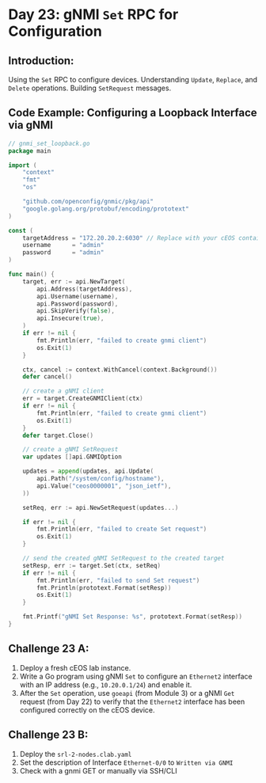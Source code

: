 # **Day 23: gNMI `Set` RPC for Configuration**

## **Introduction:** 
Using the `Set` RPC to configure devices. Understanding `Update`, `Replace`, and `Delete` operations. Building `SetRequest` messages.

## **Code Example: Configuring a Loopback Interface via gNMI**

```go
// gnmi_set_loopback.go
package main

import (
	"context"
	"fmt"
	"os"

	"github.com/openconfig/gnmic/pkg/api"
	"google.golang.org/protobuf/encoding/prototext"
)

const (
	targetAddress = "172.20.20.2:6030" // Replace with your cEOS container IP and gNMI port
	username      = "admin"
	password      = "admin"
)

func main() {
	target, err := api.NewTarget(
		api.Address(targetAddress),
		api.Username(username),
		api.Password(password),
		api.SkipVerify(false),
		api.Insecure(true),
	)
	if err != nil {
		fmt.Println(err, "failed to create gnmi client")
		os.Exit(1)
	}

	ctx, cancel := context.WithCancel(context.Background())
	defer cancel()

	// create a gNMI client
	err = target.CreateGNMIClient(ctx)
	if err != nil {
		fmt.Println(err, "failed to create gnmi client")
		os.Exit(1)
	}
	defer target.Close()

	// create a gNMI SetRequest
	var updates []api.GNMIOption

	updates = append(updates, api.Update(
		api.Path("/system/config/hostname"),
		api.Value("ceos0000001", "json_ietf"),
	))

	setReq, err := api.NewSetRequest(updates...)

	if err != nil {
		fmt.Println(err, "failed to create Set request")
		os.Exit(1)
	}

	// send the created gNMI SetRequest to the created target
	setResp, err := target.Set(ctx, setReq)
	if err != nil {
		fmt.Println(err, "failed to send Set request")
		fmt.Println(prototext.Format(setResp))
		os.Exit(1)
	}

	fmt.Printf("gNMI Set Response: %s", prototext.Format(setResp))
}
```

## **Challenge 23 A:**
1.  Deploy a fresh cEOS lab instance.
2.  Write a Go program using gNMI `Set` to configure an `Ethernet2` interface with an IP address (e.g., `10.20.0.1/24`) and enable it.
3.  After the `Set` operation, use `goeapi` (from Module 3) or a gNMI `Get` request (from Day 22) to verify that the `Ethernet2` interface has been configured correctly on the cEOS device.


## **Challenge 23 B:**

1.	Deploy the `srl-2-nodes.clab.yaml`
2.	Set the description of Interface `Ethernet-0/0` to `Written via GNMI`
3.	Check with a gnmi GET or manually via SSH/CLI